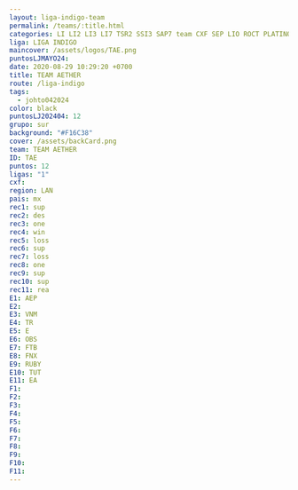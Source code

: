 ```yaml
---
layout: liga-indigo-team
permalink: /teams/:title.html
categories: LI LI2 LI3 LI7 TSR2 SSI3 SAP7 team CXF SEP LIO ROCT PLATINO GNORTE ENERO
liga: LIGA INDIGO
maincover: /assets/logos/TAE.png
puntosLJMAYO24: 
date: 2020-08-29 10:29:20 +0700
title: TEAM AETHER
route: /liga-indigo
tags:
  - johto042024
color: black
puntosLJ202404: 12
grupo: sur
background: "#F16C38"
cover: /assets/backCard.png
team: TEAM AETHER
ID: TAE
puntos: 12
ligas: "1"
cxf: 
region: LAN
pais: mx
rec1: sup
rec2: des
rec3: one
rec4: win
rec5: loss
rec6: sup
rec7: loss
rec8: one
rec9: sup
rec10: sup
rec11: rea
E1: AEP
E2: 
E3: VNM
E4: TR
E5: E
E6: OBS
E7: FTB
E8: FNX
E9: RUBY
E10: TUT
E11: EA
F1: 
F2: 
F3: 
F4: 
F5: 
F6: 
F7: 
F8: 
F9: 
F10: 
F11:
---
```


